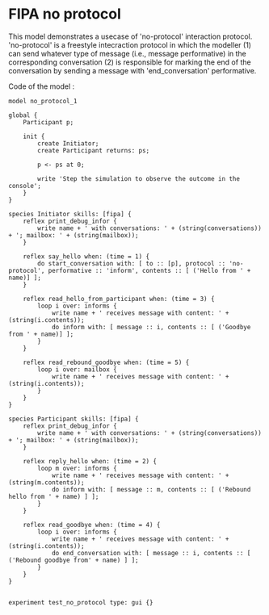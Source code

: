 [//]: # (keyword|skill_fipa)
[//]: # (keyword|type_message)
[//]: # (keyword|concept_fipa)
# FIPA no protocol


This model demonstrates a usecase of 'no-protocol' interaction protocol.
'no-protocol' is a freestyle intecraction protocol in which the modeller
(1) can send whatever type of message (i.e., message performative) in the corresponding conversation
(2) is responsible for marking the end of the conversation by sending a message with 'end_conversation' performative. 


Code of the model : 

```
model no_protocol_1

global {
	Participant p;
	
	init {
		create Initiator;
		create Participant returns: ps;
		
		p <- ps at 0;
		
		write 'Step the simulation to observe the outcome in the console';
	}
}

species Initiator skills: [fipa] {
	reflex print_debug_infor {
		write name + ' with conversations: ' + (string(conversations)) + '; mailbox: ' + (string(mailbox));
	}

	reflex say_hello when: (time = 1) {
		do start_conversation with: [ to :: [p], protocol :: 'no-protocol', performative :: 'inform', contents :: [ ('Hello from ' + name)] ];
	}
	
	reflex read_hello_from_participant when: (time = 3) {
		loop i over: informs {
			write name + ' receives message with content: ' + (string(i.contents));
			do inform with: [ message :: i, contents :: [ ('Goodbye from ' + name)] ];
		}
	}
	
	reflex read_rebound_goodbye when: (time = 5) {
		loop i over: mailbox {
			write name + ' receives message with content: ' + (string(i.contents));
		}
	}
}

species Participant skills: [fipa] {
	reflex print_debug_infor {
		write name + ' with conversations: ' + (string(conversations)) + '; mailbox: ' + (string(mailbox));
	}

	reflex reply_hello when: (time = 2) {
		loop m over: informs {
			write name + ' receives message with content: ' + (string(m.contents));
			do inform with: [ message :: m, contents :: [ ('Rebound hello from ' + name) ] ];
		}
	}
	
	reflex read_goodbye when: (time = 4) {
		loop i over: informs {
			write name + ' receives message with content: ' + (string(i.contents));
			do end_conversation with: [ message :: i, contents :: [ ('Rebound goodbye from' + name) ] ];
		}
	}
}


experiment test_no_protocol type: gui {}
```
